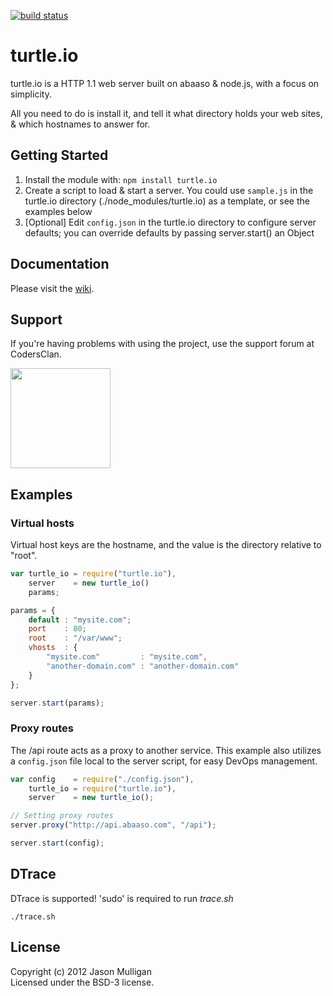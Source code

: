 [![build status](https://secure.travis-ci.org/avoidwork/turtle.io.png)](http://travis-ci.org/avoidwork/turtle.io)
# turtle.io

turtle.io is a HTTP 1.1 web server built on abaaso & node.js, with a focus on simplicity.

All you need to do is install it, and tell it what directory holds your web sites, & which hostnames to answer for.

## Getting Started

1. Install the module with: `npm install turtle.io`
2. Create a script to load & start a server. You could use `sample.js` in the turtle.io directory (./node_modules/turtle.io) as a template, or see the examples below
3. [Optional] Edit `config.json` in the turtle.io directory to configure server defaults; you can override defaults by passing server.start() an Object

## Documentation

Please visit the [wiki](https://github.com/avoidwork/turtle.io/wiki).

## Support

If you're having problems with using the project, use the support forum at CodersClan.

<a href="http://codersclan.net/forum/index.php?repo_id=12"><img src="http://www.codersclan.net/graphics/getSupport_blue_big.png" width="160"></a>

## Examples

### Virtual hosts

Virtual host keys are the hostname, and the value is the directory relative to "root".

```javascript
var turtle_io = require("turtle.io"),
    server    = new turtle_io()
    params;

params = {
	default : "mysite.com";
	port    : 80;
	root    : "/var/www";
	vhosts  : {
		"mysite.com"         : "mysite.com",
		"another-domain.com" : "another-domain.com"
	}
};

server.start(params);
```

### Proxy routes

The /api route acts as a proxy to another service. This example also utilizes a `config.json` file local to the server script, for easy DevOps management.

```javascript
var config    = require("./config.json"),
    turtle_io = require("turtle.io"),
    server    = new turtle_io();

// Setting proxy routes
server.proxy("http://api.abaaso.com", "/api");

server.start(config);
```

## DTrace

DTrace is supported! 'sudo' is required to run _trace.sh_

```console
./trace.sh
```

## License
Copyright (c) 2012 Jason Mulligan  
Licensed under the BSD-3 license.
